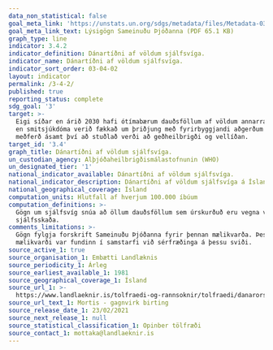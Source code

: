 ```yaml
---
data_non_statistical: false
goal_meta_link: 'https://unstats.un.org/sdgs/metadata/files/Metadata-03-04-02.pdf'
goal_meta_link_text: Lýsigögn Sameinuðu Þjóðanna (PDF 65.1 KB)
graph_type: line
indicator: 3.4.2
indicator_definition: Dánartíðni af völdum sjálfsvíga.
indicator_name: Dánartíðni af völdum sjálfsvíga.
indicator_sort_order: 03-04-02
layout: indicator
permalink: /3-4-2/
published: true
reporting_status: complete
sdg_goal: '3'
target: >-
  Eigi síðar en árið 2030 hafi ótímabærum dauðsföllum af völdum annarra sjúkdóma
  en smitsjúkdóma verið fækkað um þriðjung með fyrirbyggjandi aðgerðum og
  meðferð ásamt því að stuðlað verði að geðheilbrigði og vellíðan.
target_id: '3.4'
graph_title: Dánartíðni af völdum sjálfsvíga.
un_custodian_agency: Alþjóðaheilbrigðismálastofnunin (WHO)
un_designated_tier: '1'
national_indicator_available: Dánartíðni af völdum sjálfsvíga.
national_indicator_description: Dánartíðni af völdum sjálfsvíga á Íslandi.
national_geographical_coverage: Ísland
computation_units: Hlutfall af hverjum 100.000 íbúum
computation_definitions: >-
  Gögn um sjálfsvíg snúa að öllum dauðsföllum sem úrskurðuð eru vegna vísvitandi
  sjálfsskaða.
comments_limitations: >-
  Gögn fylgja forskrift Sameinuðu Þjóðanna fyrir þennan mælikvarða. Þessi
  mælikvarði var fundinn í samstarfi við sérfræðinga á þessu sviði.
source_active_1: true
source_organisation_1: Embætti Landlæknis
source_periodicity_1: Árleg
source_earliest_available_1: 1981
source_geographical_coverage_1: Ísland
source_url_1: >-
  https://www.landlaeknir.is/tolfraedi-og-rannsoknir/tolfraedi/danarorsakir/mortis/
source_url_text_1: Mortis - gagnvirk birting
source_release_date_1: 23/02/2021
source_next_release_1: null
source_statistical_classification_1: Opinber tölfræði
source_contact_1: mottaka@landlaeknir.is
---
```

